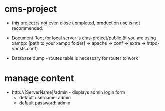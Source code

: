 # cms-project

- this project is not even close completed, production use is not recommended.

- Document Root for local server is cms-project/public (if you are using xampp: [path to your xampp folder] -> apache -> conf -> extra -> httpd-vhosts.conf)
- Database dump - routes table is necessary for router to work

# manage content

- http://[ServerName]/admin - displays admin login form
  - default username: admin
  - default password: admin
